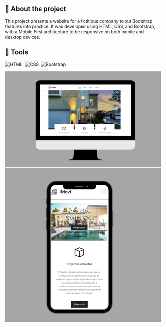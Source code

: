 ## 🚨 About the project

This project presents a website for a fictitious company to put Bootstrap features into practice. It was developed using HTML, CSS, and Bootstrap, with a Mobile First architecture to be responsive on both mobile and desktop devices.

## 🔨 Tools

![HTML](https://img.shields.io/badge/HTML5-E34F26?style=for-the-badge&logo=html5&logoColor=white)&nbsp;
![CSS](https://img.shields.io/badge/CSS3-1572B6?style=for-the-badge&logo=css3&logoColor=white)&nbsp;
![Bootstrap](https://img.shields.io/badge/Bootstrap-563D7C?style=for-the-badge&logo=bootstrap&logoColor=white)&nbsp;

![Logo da Minha Empresa](./assets/prototypes/desktop_img1.png)
![Logo da Minha Empresa](./assets/prototypes/mobile.png)
